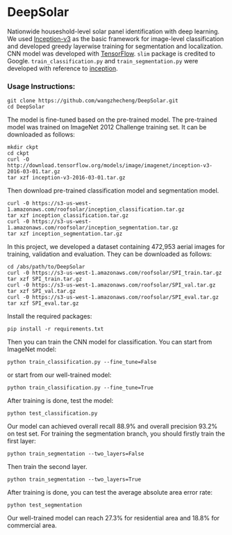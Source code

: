 # DeepSolar
Nationwide houseshold-level solar panel identification with deep learning. We used [Inception-v3](https://arxiv.org/pdf/1512.00567.pdf) as the basic framework for image-level classification and developed greedy layerwise training for segmentation and localization.
CNN model was developed with [TensorFlow](https://github.com/tensorflow). `slim` package is credited to Google. `train_classification.py` and `train_segmentation.py` were developed with reference to [inception](https://github.com/tensorflow/models/tree/master/inception).

### Usage Instructions:
```
git clone https://github.com/wangzhecheng/DeepSolar.git
cd DeepSolar
```
The model is fine-tuned based on the pre-trained model. The pre-trained model was trained on ImageNet 2012 Challenge training set. It can be downloaded as follows:
```
mkdir ckpt
cd ckpt
curl -O http://download.tensorflow.org/models/image/imagenet/inception-v3-2016-03-01.tar.gz
tar xzf inception-v3-2016-03-01.tar.gz
```
Then download pre-trained classification model and segmentation model.
```
curl -0 https://s3-us-west-1.amazonaws.com/roofsolar/inception_classification.tar.gz
tar xzf inception_classification.tar.gz
curl -0 https://s3-us-west-1.amazonaws.com/roofsolar/inception_segmentation.tar.gz
tar xzf inception_segmentation.tar.gz
```
In this project, we developed a dataset containing 472,953 aerial images for training, validation and evaluation. They can be downloaded as follows:
```
cd /abs/path/to/DeepSolar
curl -0 https://s3-us-west-1.amazonaws.com/roofsolar/SPI_train.tar.gz
tar xzf SPI_train.tar.gz
curl -0 https://s3-us-west-1.amazonaws.com/roofsolar/SPI_val.tar.gz
tar xzf SPI_val.tar.gz
curl -0 https://s3-us-west-1.amazonaws.com/roofsolar/SPI_eval.tar.gz
tar xzf SPI_eval.tar.gz
```
Install the required packages:
```
pip install -r requirements.txt
```
Then you can train the CNN model for classification. You can start from ImageNet model:
```
python train_classification.py --fine_tune=False
```
or start from our well-trained model:
```
python train_classification.py --fine_tune=True
```
After training is done, test the model:
```
python test_classification.py
```
Our model can achieved overall recall 88.9% and overall precision 93.2% on test set.
For training the segmentation branch, you should firstly train the first layer:
```
python train_segmentation --two_layers=False
```
Then train the second layer.
```
python train_segmentation --two_layers=True
```
After training is done, you can test the average absolute area error rate:
```
python test_segmentation
```
Our well-trained model can reach 27.3% for residential area and 18.8% for commercial area.
